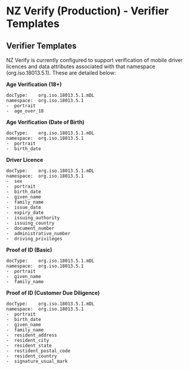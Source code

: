 # NZ Verify (Production) - Verifier Templates

## Verifier Templates
NZ Verify is currently configured to support verification of mobile driver licences and data attributes associated with that namespace (org.iso.18013.5.1). These are detailed below:

**Age Verification (18+)**
```
docType:    org.iso.18013.5.1.mDL
namespace:  org.iso.18013.5.1
-  portrait
-  age_over_18
```

**Age Verification (Date of Birth)**
```
docType:    org.iso.18013.5.1.mDL
namespace:  org.iso.18013.5.1
-  portrait
-  birth_date
```

**Driver Licence**
```
docType:    org.iso.18013.5.1.mDL
namespace:  org.iso.18013.5.1
-  sex
-  portrait
-  birth_date
-  given_name
-  family_name
-  issue_date
-  expiry_date
-  issuing_authority
-  issuing_country
-  document_number
-  administrative_number
-  driving_privileges
```

**Proof of ID (Basic)**
```
docType:    org.iso.18013.5.1.mDL
namespace:  org.iso.18013.5.1
-  portrait
-  given_name
-  family_name
```

**Proof of ID (Customer Due Diligence)**
```
docType:    org.iso.18013.5.1.mDL
namespace:  org.iso.18013.5.1
-  portrait
-  birth_date
-  given_name
-  family_name
-  resident_address
-  resident_city
-  resident_state
-  restident_postal_code
-  resident_country
-  signature_usual_mark
```
